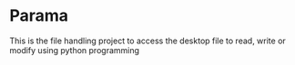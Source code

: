 # Parama
This is the file handling project to access the desktop file to read, write or modify using python programming
